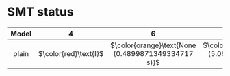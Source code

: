 # SMT status
| $\text{Model}$ | $4$ | $6$ | $8$ | $10$ | $12$ | $14$ | $16$ | $18$ | $20$ |
|:-:| :---:|:---:|:---:|:---:|:---:|:---:|:---:|:---:|:---:|
$\text{plain}$ | $\color{red}\text{I}$ | $\color{orange}\text{None (0.4899871349334717 s)}$ | $\color{orange}\text{None (5.095419883728027 s)}$ | 
